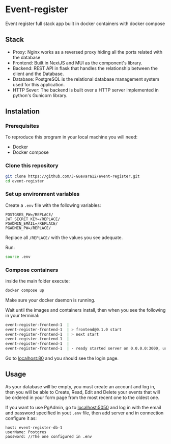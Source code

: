 # Event-register

Event register full stack app built in docker containers with docker compose

## Stack
* Proxy: Nginx works as a reversed proxy hiding all the ports related with the database
* Frontend: Built in NextJS and MUI as the component's library.
* Backend: REST API in flask that handles the relationship between the client and the Database.
* Database: PostgreSQL is the relational database management system used for this application.
* HTTP Sever: The backend is built over a HTTP server implemented in python's Gunicorn library.

## Instalation

### Prerequisites
To reproduce this program in your local machine you will need:
* Docker
* Docker compose

### Clone this repository
```bash
git clone https://github.com/J-Guevara12/event-register.git
cd event-register
```
### Set up environment variables
Create a `.env` file with the following variables:

```
POSTGRES_PW=/REPLACE/
JWT_SECRET_KEY=/REPLACE/
PGADMIN_EMAIL=/REPLACE/
PGADMIN_PW=/REPLACE/
```
Replace all `/REPLACE/` with the values you see adequate.


Run:
```bash
source .env
```
### Compose containers
inside the main folder execute:
```bash
docker compose up
```
Make sure your docker daemon is running.


Wait until the images and containers install, then when you see the following in your terminal:
```bash
event-register-frontend-1  | 
event-register-frontend-1  | > frontend@0.1.0 start
event-register-frontend-1  | > next start
event-register-frontend-1  | 
event-register-frontend-1  | 
event-register-frontend-1  | - ready started server on 0.0.0.0:3000, url: http://localhost:3000
```
Go to [localhost:80](http://localhost:80 "localhost:80") and you should see the login page.

## Usage
As your database will be empty, you must create an account and log in, then you will be able to Create, Read, Edit and Delete your events that will be ordered in your form page from the most recent one to the oldest one.


If you want to use PgAdmin, go to [localhost:5050](http://localhost:5050 "localhost:5050") and log in with the email and password specified in yout `.env` file, then add server and in connection configure it as:
```
host: event-register-db-1
userName: Postgres
password: //The one configured in .env
```
